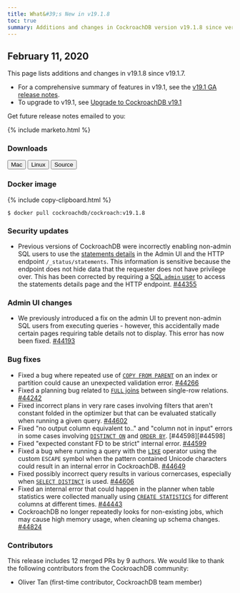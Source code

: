 ```yaml
---
title: What&#39;s New in v19.1.8
toc: true
summary: Additions and changes in CockroachDB version v19.1.8 since version v19.1.7
---
```


## February 11, 2020

This page lists additions and changes in v19.1.8 since v19.1.7.

- For a comprehensive summary of features in v19.1, see the [v19.1 GA release notes](v19.1.0.html).
- To upgrade to v19.1, see [Upgrade to CockroachDB v19.1](../v19.1/upgrade-cockroach-version.html)

Get future release notes emailed to you:

{% include marketo.html %}

### Downloads

<div id="os-tabs" class="clearfix">
    <a href="https://binaries.cockroachdb.com/cockroach-v19.1.8.darwin-10.9-amd64.tgz"><button id="mac" data-eventcategory="mac-binary-release-notes">Mac</button></a>
    <a href="https://binaries.cockroachdb.com/cockroach-v19.1.8.linux-amd64.tgz"><button id="linux" data-eventcategory="linux-binary-release-notes">Linux</button></a>
    <a href="https://binaries.cockroachdb.com/cockroach-v19.1.8.src.tgz"><button id="source" data-eventcategory="source-release-notes">Source</button></a>
</div>

### Docker image

{% include copy-clipboard.html %}
~~~shell
$ docker pull cockroachdb/cockroach:v19.1.8
~~~

### Security updates

- Previous versions of CockroachDB were incorrectly enabling non-admin SQL users to use the [statements details](../v19.1/admin-ui-statements-page.html) in the Admin UI and the HTTP endpoint `/_status/statements`. This information is sensitive because the endpoint does not hide data that the requester does not have privilege over. This has been corrected by requiring a [SQL `admin` user](../v19.1/authorization.html) to access the statements details page and the HTTP endpoint. [#44355][#44355]

### Admin UI changes

- We previously introduced a fix on the admin UI to prevent non-admin SQL users from executing queries - however, this accidentally made certain pages requiring table details not to display. This error has now been fixed. [#44193][#44193]

### Bug fixes

- Fixed a bug where repeated use of [`COPY FROM PARENT`](../v19.1/configure-replication-zones.html#replication-zone-variables) on an index or partition could cause an unexpected validation error. [#44266][#44266]
- Fixed a planning bug related to [`FULL` joins](../v19.1/joins.html#full-outer-joins) between single-row relations. [#44242][#44242]
- Fixed incorrect plans in very rare cases involving filters that aren't constant folded in the optimizer but that can be evaluated statically when running a given query. [#44602][#44602]
- Fixed "no output column equivalent to.." and "column not in input" errors in some cases involving [`DISTINCT ON`](../v19.1/select-clause.html#eliminate-duplicate-rows) and [`ORDER BY`](../v19.1/query-order.html). [#44598][#44598]
- Fixed "expected constant FD to be strict" internal error. [#44599][#44599]
- Fixed a bug where running a query with the [`LIKE`](../v19.1/functions-and-operators.html) operator using the custom `ESCAPE` symbol when the pattern contained Unicode characters could result in an internal error in CockroachDB. [#44649][#44649]
- Fixed possibly incorrect query results in various cornercases, especially when [`SELECT DISTINCT`](../v19.1/select-clause.html#eliminate-duplicate-rows) is used. [#44606][#44606]
- Fixed an internal error that could happen in the planner when table statistics were collected manually using [`CREATE STATISTICS`](../v19.1/create-statistics.html) for different columns at different times. [#44443][#44443]
- CockroachDB no longer repeatedly looks for non-existing jobs, which may cause  high memory usage, when cleaning up schema changes. [#44824][#44824]

### Contributors

This release includes 12 merged PRs by 9 authors.
We would like to thank the following contributors from the CockroachDB community:

- Oliver Tan (first-time contributor, CockroachDB team member)

[#44193]: https://github.com/cockroachdb/cockroach/pull/44193
[#44242]: https://github.com/cockroachdb/cockroach/pull/44242
[#44266]: https://github.com/cockroachdb/cockroach/pull/44266
[#44355]: https://github.com/cockroachdb/cockroach/pull/44355
[#44443]: https://github.com/cockroachdb/cockroach/pull/44443
[#44599]: https://github.com/cockroachdb/cockroach/pull/44599
[#44602]: https://github.com/cockroachdb/cockroach/pull/44602
[#44606]: https://github.com/cockroachdb/cockroach/pull/44606
[#44649]: https://github.com/cockroachdb/cockroach/pull/44649
[#44824]: https://github.com/cockroachdb/cockroach/pull/44824
